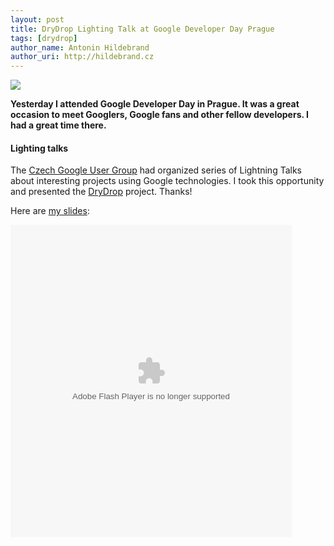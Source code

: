 ```yaml
---
layout: post
title: DryDrop Lighting Talk at Google Developer Day Prague
tags: [drydrop]
author_name: Antonin Hildebrand
author_uri: http://hildebrand.cz
---
```


<img src="{{site.url}}/shared/img/icons/drydrop-64.png" class="intro-icon"/>

**Yesterday I attended Google Developer Day in Prague. It was a great occasion to meet Googlers, Google fans and other fellow developers. I had a great time there.**

#### Lighting talks

The <a href="http://gug.cz/">Czech Google User Group</a> had organized series of Lightning Talks about interesting projects using Google technologies. I took this opportunity and presented the <a href="http://drydrop.binaryage.com">DryDrop</a> project. Thanks!

Here are <a href="http://www.scribd.com/doc/22254506/DryDrop">my slides</a>:

<object codebase="http://download.macromedia.com/pub/shockwave/cabs/flash/swflash.cab#version=9,0,0,0" id="doc_177397056442800" name="doc_177397056442800" classid="clsid:d27cdb6e-ae6d-11cf-96b8-444553540000" align="middle" width="100%">
    <param name="movie" value="http://d1.scribdassets.com/ScribdViewer.swf?document_id=22254506&amp;access_key=key-1dsiedlaud8co5hkssm2&amp;page=1&amp;version=1&amp;viewMode=slideshow"/>
    <param name="quality" value="high"/>
    <param name="play" value="true"/>
    <param name="loop" value="true"/>
    <param name="scale" value="showall"/>
    <param name="wmode" value="opaque"/>
    <param name="devicefont" value="false"/>
    <param name="bgcolor" value="#ffffff"/>
    <param name="menu" value="true"/>
    <param name="allowFullScreen" value="true"/>
    <param name="allowScriptAccess" value="always"/>
    <param name="salign" value=""/>
    <param name="mode" value="slideshow"/>
    <embed src="http://d1.scribdassets.com/ScribdViewer.swf?document_id=22254506&amp;access_key=key-1dsiedlaud8co5hkssm2&amp;page=1&amp;version=1&amp;viewMode=slideshow" quality="high" pluginspage="http://www.macromedia.com/go/getflashplayer" play="true" loop="true" scale="showall" wmode="opaque" devicefont="false" bgcolor="#FFFFFF" name="doc_177397056442800_object" menu="true" allowfullscreen="true" allowscriptaccess="always" salign="" type="application/x-shockwave-flash" align="middle" mode="slideshow" height="500" width="450"></embed>
</object>